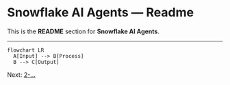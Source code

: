 # Snowflake AI Agents — Readme

This is the **README** section for **Snowflake AI Agents**.

---

```mermaid
flowchart LR
  A[Input] --> B[Process]
  B --> C[Output]
```

Next: [2-...](./2-*.md)
